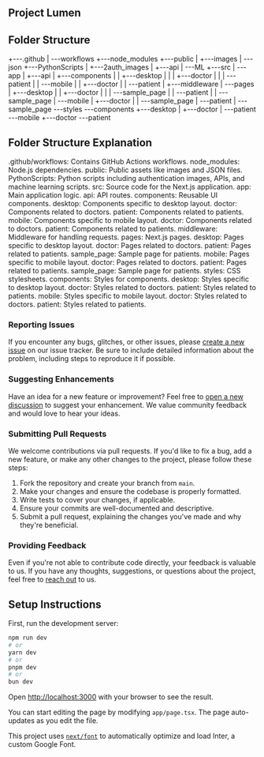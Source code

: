 ## Project Lumen
## Folder Structure
+---.github
|   \---workflows
+---node_modules
+---public
|   +---images
|   \---json
+---PythonScripts
|   +---2auth_images
|   +---api
|   \---ML
+---src
|   \---app
|       +---api
|       +---components
|       |   +---desktop
|       |   |   +---doctor
|       |   |   \---patient
|       |   \---mobile
|       |       +---doctor
|       |       \---patient
|       +---middleware
|       \---pages
|           +---desktop
|           |   +---doctor
|           |   |   \---sample_page
|           |   \---patient
|           |       \---sample_page
|           \---mobile
|               +---doctor
|               |   \---sample_page
|               \---patient
|                   \---sample_page
\---styles
    \---components
        +---desktop
        |   +---doctor
        |   \---patient
        \---mobile
            +---doctor
            \---patient

## Folder Structure Explanation

.github/workflows: Contains GitHub Actions workflows.
node_modules: Node.js dependencies.
public: Public assets like images and JSON files.
PythonScripts: Python scripts including authentication images, APIs, and machine learning scripts.
src: Source code for the Next.js application.
app: Main application logic.
api: API routes.
components: Reusable UI components.
desktop: Components specific to desktop layout.
doctor: Components related to doctors.
patient: Components related to patients.
mobile: Components specific to mobile layout.
doctor: Components related to doctors.
patient: Components related to patients.
middleware: Middleware for handling requests.
pages: Next.js pages.
desktop: Pages specific to desktop layout.
doctor: Pages related to doctors.
patient: Pages related to patients.
sample_page: Sample page for patients.
mobile: Pages specific to mobile layout.
doctor: Pages related to doctors.
patient: Pages related to patients.
sample_page: Sample page for patients.
styles: CSS stylesheets.
components: Styles for components.
desktop: Styles specific to desktop layout.
doctor: Styles related to doctors.
patient: Styles related to patients.
mobile: Styles specific to mobile layout.
doctor: Styles related to doctors.
patient: Styles related to patients.

### Reporting Issues

If you encounter any bugs, glitches, or other issues, please [create a new issue](link-to-issue-tracker) on our issue tracker. Be sure to include detailed information about the problem, including steps to reproduce it if possible.

### Suggesting Enhancements

Have an idea for a new feature or improvement? Feel free to [open a new discussion](link-to-discussions) to suggest your enhancement. We value community feedback and would love to hear your ideas.

### Submitting Pull Requests

We welcome contributions via pull requests. If you'd like to fix a bug, add a new feature, or make any other changes to the project, please follow these steps:

1. Fork the repository and create your branch from `main`.
2. Make your changes and ensure the codebase is properly formatted.
3. Write tests to cover your changes, if applicable.
4. Ensure your commits are well-documented and descriptive.
5. Submit a pull request, explaining the changes you've made and why they're beneficial.

### Providing Feedback

Even if you're not able to contribute code directly, your feedback is valuable to us. If you have any thoughts, suggestions, or questions about the project, feel free to [reach out](link-to-contact) to us.

## Setup Instructions

First, run the development server:

```bash
npm run dev
# or
yarn dev
# or
pnpm dev
# or
bun dev
```

Open [http://localhost:3000](http://localhost:3000) with your browser to see the result.

You can start editing the page by modifying `app/page.tsx`. The page auto-updates as you edit the file.

This project uses [`next/font`](https://nextjs.org/docs/basic-features/font-optimization) to automatically optimize and load Inter, a custom Google Font.

